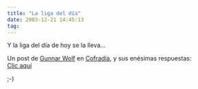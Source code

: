 ```yaml
---
title: "La liga del día"
date: 2003-12-21 14:45:13
tag: 
---
```

<p>Y la liga del día de hoy se la lleva&#8230;</p>

<p>Un post de <a href="http://web.archive.org/web/20040128181544/http://www.gwolf.cx/">Gunnar Wolf</a> en <a href="http://web.archive.org/web/20040128181544/http://www.cofradia.org/">Cofradía</a>, y sus enésimas respuestas:<br/><a href="http://web.archive.org/web/20040128181544/http://cofradia.org/modules.php?name=News&amp;file=article&amp;sid=7399&amp;mode=&amp;order=0&amp;thold=0">Clic aquí</a></p>

<p>;-)</p>
